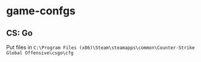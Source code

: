 # game-confgs

## CS: Go
Put files in  ``` C:\Program Files (x86)\Steam\steamapps\common\Counter-Strike Global Offensive\csgo\cfg ```
